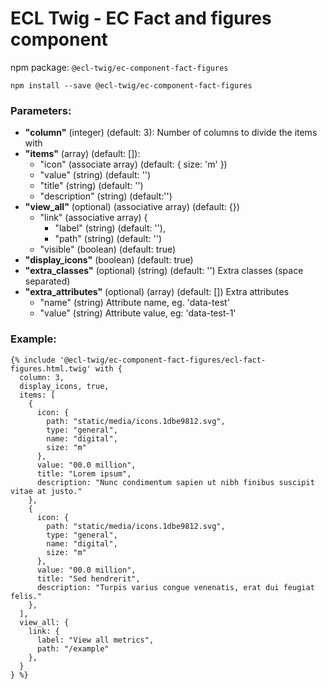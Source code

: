 # ECL Twig - EC Fact and figures component

npm package: `@ecl-twig/ec-component-fact-figures`

```shell
npm install --save @ecl-twig/ec-component-fact-figures
```

### Parameters:

- **"column"** (integer) (default: 3): Number of columns to divide the items with
- **"items"** (array) (default: []):
  - "icon" (associate array) (default: { size: 'm' })
  - "value" (string) (default: '')
  - "title" (string) (default: '')
  - "description" (string) (default:'')
- **"view_all"** (optional) (associative array) (default: {})
  - "link" (associative array) {
    - "label" (string) (default: ''),
    - "path" (string) (default: '')
  - "visible" (boolean) (default: true)
- **"display_icons"** (boolean) (default: true)
- **"extra_classes"** (optional) (string) (default: '') Extra classes (space separated)
- **"extra_attributes"** (optional) (array) (default: []) Extra attributes
  - "name" (string) Attribute name, eg. 'data-test'
  - "value" (string) Attribute value, eg: 'data-test-1'

### Example:

<!-- prettier-ignore -->
```twig
{% include '@ecl-twig/ec-component-fact-figures/ecl-fact-figures.html.twig' with { 
  column: 3, 
  display_icons, true, 
  items: [ 
    { 
      icon: { 
        path: "static/media/icons.1dbe9812.svg", 
        type: "general", 
        name: "digital", 
        size: "m" 
      }, 
      value: "00.0 million", 
      title: "Lorem ipsum", 
      description: "Nunc condimentum sapien ut nibh finibus suscipit vitae at justo." 
    }, 
    { 
      icon: { 
        path: "static/media/icons.1dbe9812.svg", 
        type: "general", 
        name: "digital", 
        size: "m" 
      }, 
      value: "00.0 million", 
      title: "Sed hendrerit", 
      description: "Turpis varius congue venenatis, erat dui feugiat felis." 
    }, 
  ], 
  view_all: { 
    link: { 
      label: "View all metrics", 
      path: "/example" 
    },
  } 
} %} 
```
